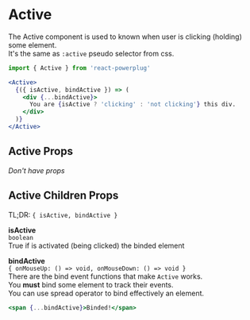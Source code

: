 # Active

The Active component is used to known when user is clicking (holding) some element.  
It's the same as `:active` pseudo selector from css.

```js
import { Active } from 'react-powerplug'
``` 

```jsx
<Active>
  {({ isActive, bindActive }) => (
    <div {...bindActive}>
      You are {isActive ? 'clicking' : 'not clicking'} this div.
    </div>
  )}
</Active>
``` 

## Active Props

*Don't have props*

## Active Children Props

TL;DR: `{ isActive, bindActive }`

**isActive**  
`boolean`  
True if is activated (being clicked) the binded element

**bindActive**  
`{ onMouseUp: () => void, onMouseDown: () => void }`  
There are the bind event functions that make `Active` works.  
You **must** bind some element to track their events.  
You can use spread operator to bind effectively an element.

```jsx
<span {...bindActive}>Binded!</span>
```
